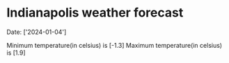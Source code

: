 # Indianapolis weather forecast 
Date: ['2024-01-04'] 

Minimum temperature(in celsius) is [-1.3] 
Maximum temperature(in celsius) is [1.9]